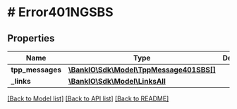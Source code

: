 # # Error401NGSBS

## Properties

Name | Type | Description | Notes
------------ | ------------- | ------------- | -------------
**tpp_messages** | [**\BankIO\Sdk\Model\TppMessage401SBS[]**](TppMessage401SBS.md) |  | [optional] 
**_links** | [**\BankIO\Sdk\Model\LinksAll**](LinksAll.md) |  | [optional] 

[[Back to Model list]](../../README.md#documentation-for-models) [[Back to API list]](../../README.md#documentation-for-api-endpoints) [[Back to README]](../../README.md)


